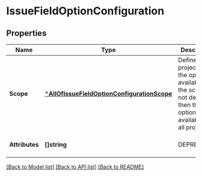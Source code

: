 # IssueFieldOptionConfiguration

## Properties
Name | Type | Description | Notes
------------ | ------------- | ------------- | -------------
**Scope** | [***AllOfIssueFieldOptionConfigurationScope**](AllOfIssueFieldOptionConfigurationScope.md) | Defines the projects that the option is available in. If the scope is not defined, then the option is available in all projects. | [optional] [default to null]
**Attributes** | **[]string** | DEPRECATED | [optional] [default to null]

[[Back to Model list]](../README.md#documentation-for-models) [[Back to API list]](../README.md#documentation-for-api-endpoints) [[Back to README]](../README.md)

